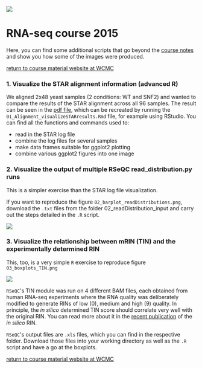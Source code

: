 ![](https://raw.githubusercontent.com/friedue/course_RNA-seq2015/master/wcmc_abc_logo.png)

# RNA-seq course 2015

Here, you can find some additional scripts that go beyond the [course notes](http://chagall.med.cornell.edu/RNASEQcourse/Intro2RNAseq.pdf) and show you how some of the images were produced.

[return to course material website at WCMC](http://chagall.med.cornell.edu/RNASEQcourse/)

### 1. Visualize the STAR alignment information (advanced R)

We aligned 2x48 yeast samples (2 conditions: WT and SNF2) and wanted to compare the results of the STAR alignment across all 96 samples.
The result can be seen in the [pdf file](https://github.com/friedue/course_RNA-seq2015/blob/master/01_Alignment_visualizeSTARresults.pdf), which can be recreated by running the `01_Alignment_visualizeSTARresults.Rmd` file, for example using RStudio.
You can find all the functions and commands used to:

* read in the STAR log file
* combine the log files for several samples
* make data frames suitable for ggplot2 plotting
* combine various ggplot2 figures into one image


### 2. Visualize the output of multiple RSeQC read_distribution.py runs

This is a simpler exercise than the STAR log file visualization.

If you want to reproduce the figure `02_barplot_readDistributions.png`, download the `.txt` files from the folder 02_readDistribution_input and carry out the steps detailed in the `.R` script.

![](https://raw.githubusercontent.com/friedue/course_RNA-seq2015/master/02_barplot_readDistributions.png)

### 3. Visualize the relationship between mRIN (TIN) and the experimentally determined RIN

This, too, is a very simple `R` exercise to reproduce figure `03_boxplots_TIN.png`

![](https://raw.githubusercontent.com/friedue/course_RNA-seq2015/master/03_boxplots_TIN.png)

`RSeQC`'s TIN module was run on 4 different BAM files, each obtained from human RNA-seq experiments where the RNA quality was deliberately modified to generate RINs of low (0), medium and high (9) quality.
In principle, the _in silico_ determined TIN score should correlate very well with the original RIN.
You can read more about it in the [recent publication](http://www.ncbi.nlm.nih.gov/pubmed/26234653) of the _in silico_ RIN.

`RSeQC`'s output files are `.xls` files, which you can find in the respective folder.
Download those files into your working directory as well as the `.R` script and have a go at the boxplots.

[return to course material website at WCMC](http://chagall.med.cornell.edu/RNASEQcourse/)
